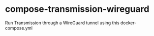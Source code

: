 # compose-transmission-wireguard
Run Transmission through a WireGuard tunnel using this docker-compose.yml
